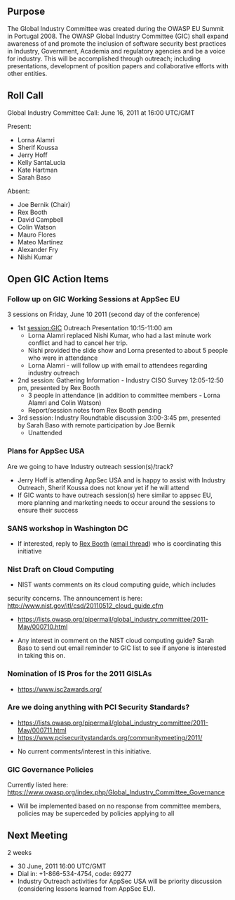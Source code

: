 ## Purpose

The Global Industry Committee was created during the OWASP EU Summit in
Portugal 2008. The OWASP Global Industry Committee (GIC) shall expand
awareness of and promote the inclusion of software security best
practices in Industry, Government, Academia and regulatory agencies and
be a voice for industry. This will be accomplished through outreach;
including presentations, development of position papers and
collaborative efforts with other entities.

## Roll Call

Global Industry Committee Call: June 16, 2011 at 16:00 UTC/GMT

Present:

  - Lorna Alamri
  - Sherif Koussa
  - Jerry Hoff
  - Kelly SantaLucia
  - Kate Hartman
  - Sarah Baso

Absent:

  - Joe Bernik (Chair)
  - Rex Booth
  - David Campbell
  - Colin Watson
  - Mauro Flores
  - Mateo Martinez
  - Alexander Fry
  - Nishi Kumar

## Open GIC Action Items

### Follow up on GIC Working Sessions at AppSec EU

3 sessions on Friday, June 10 2011 (second day of the conference)

  - 1st <session:GIC> Outreach Presentation 10:15-11:00 am
      - Lorna Alamri replaced Nishi Kumar, who had a last minute work
        conflict and had to cancel her trip.
      - Nishi provided the slide show and Lorna presented to about 5
        people who were in attendance
      - Lorna Alamri - will follow up with email to attendees regarding
        industry outreach
  - 2nd session: Gathering Information - Industry CISO Survey
    12:05-12:50 pm, presented by Rex Booth
      - 3 people in attendance (in addition to committee members - Lorna
        Alamri and Colin Watson)
      - Report/session notes from Rex Booth pending
  - 3rd session: Industry Roundtable discussion 3:00-3:45 pm, presented
    by Sarah Baso with remote participation by Joe Bernik
      - Unattended

### Plans for AppSec USA

Are we going to have Industry outreach session(s)/track?

  - Jerry Hoff is attending AppSec USA and is happy to assist with
    Industry Outreach, Sherif Koussa does not know yet if he will attend
  - If GIC wants to have outreach session(s) here similar to appsec EU,
    more planning and marketing needs to occur around the sessions to
    ensure their success

### SANS workshop in Washington DC

  - If interested, reply to [Rex Booth](mailto:rex.booth@owasp.org)
    ([email
    thread](https://lists.owasp.org/pipermail/global_industry_committee/2011-June/000738.html))
    who is coordinating this initiative

### Nist Draft on Cloud Computing

  - NIST wants comments on its cloud computing guide, which includes

security concerns. The announcement is here:
<http://www.nist.gov/itl/csd/20110512_cloud_guide.cfm>

  - <https://lists.owasp.org/pipermail/global_industry_committee/2011-May/000710.html>

<!-- end list -->

  - Any interest in comment on the NIST cloud computing guide? Sarah
    Baso to send out email reminder to GIC list to see if anyone is
    interested in taking this on.

### Nomination of IS Pros for the 2011 GISLAs

  - <https://www.isc2awards.org/>

### Are we doing anything with PCI Security Standards?

  - <https://lists.owasp.org/pipermail/global_industry_committee/2011-May/000711.html>
  - <https://www.pcisecuritystandards.org/communitymeeting/2011/>

<!-- end list -->

  - No current comments/interest in this initiative.

### GIC Governance Policies

Currently listed here:
<https://www.owasp.org/index.php/Global_Industry_Committee_Governance>

  - Will be implemented based on no response from committee members,
    policies may be superceded by policies applying to all

## Next Meeting

2 weeks

  - 30 June, 2011 16:00 UTC/GMT
  - Dial in: +1-866-534-4754, code: 69277
  - Industry Outreach activities for AppSec USA will be priority
    discussion (considering lessons learned from AppSec EU).